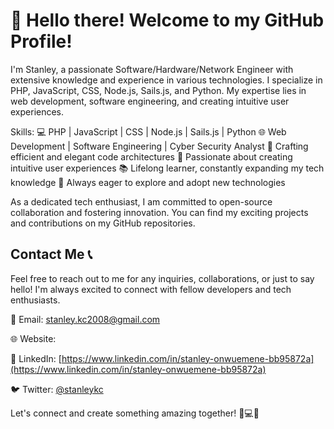 # 👋 Hello there! Welcome to my GitHub Profile!

I'm Stanley, a passionate Software/Hardware/Network Engineer with extensive knowledge and experience in various technologies. I specialize in PHP, JavaScript, CSS, Node.js, Sails.js, and Python. My expertise lies in web development, software engineering, and creating intuitive user experiences.

Skills:
💻 PHP | JavaScript | CSS | Node.js | Sails.js | Python
🌐 Web Development | Software Engineering | Cyber Security Analyst
🔧 Crafting efficient and elegant code architectures
🌟 Passionate about creating intuitive user experiences
📚 Lifelong learner, constantly expanding my tech knowledge
🌱 Always eager to explore and adopt new technologies

As a dedicated tech enthusiast, I am committed to open-source collaboration and fostering innovation. You can find my exciting projects and contributions on my GitHub repositories.

## Contact Me 📞

Feel free to reach out to me for any inquiries, collaborations, or just to say hello! I'm always excited to connect with fellow developers and tech enthusiasts.

📧 Email: [stanley.kc2008@gmail.com](mailto:stanley.kc2008@gmail.com)

🌐 Website: 

🔗 LinkedIn: [https://www.linkedin.com/in/stanley-onwuemene-bb95872a](https://www.linkedin.com/in/stanley-onwuemene-bb95872a)

🐦 Twitter: [@stanleykc](https://twitter.com/stanleykc)

Let's connect and create something amazing together! 🚀💻✨
